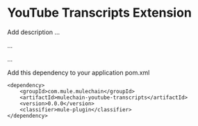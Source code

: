 # YouTube Transcripts Extension

Add description ...


...


...


Add this dependency to your application pom.xml

```
<dependency>
    <groupId>com.mule.mulechain</groupId>
    <artifactId>mulechain-youtube-transcripts</artifactId>
    <version>0.0.0</version>
    <classifier>mule-plugin</classifier>
</dependency>
```
